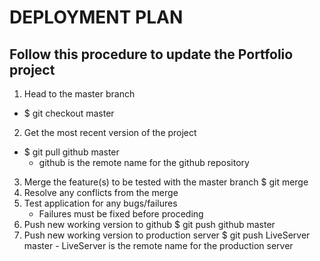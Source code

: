 # DEPLOYMENT PLAN
## Follow this procedure to update the Portfolio project

1. Head to the master branch
  * $ git checkout master
2. Get the most recent version of the project
  * $ git pull github master
    - github is the remote name for the github repository
3. Merge the feature(s) to be tested with the master branch
	$ git merge <New Feature>
4. Resolve any conflicts from the merge
5. Test application for any bugs/failures
	- Failures must be fixed before proceding
6. Push new working version to github
	$ git push github master
7. Push new working version to production server
	$ git push LiveServer master
		- LiveServer is the remote name for the production server


